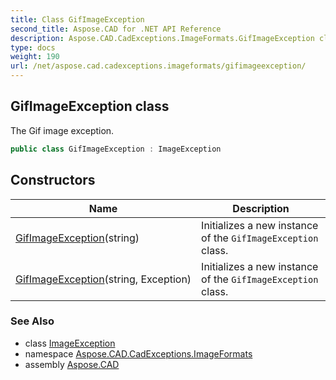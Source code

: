 ```yaml
---
title: Class GifImageException
second_title: Aspose.CAD for .NET API Reference
description: Aspose.CAD.CadExceptions.ImageFormats.GifImageException class. The Gif image exception
type: docs
weight: 190
url: /net/aspose.cad.cadexceptions.imageformats/gifimageexception/
---
```

## GifImageException class

The Gif image exception.

```csharp
public class GifImageException : ImageException
```

## Constructors

| Name | Description |
| --- | --- |
| [GifImageException](gifimageexception/#constructor)(string) | Initializes a new instance of the `GifImageException` class. |
| [GifImageException](gifimageexception/#constructor_1)(string, Exception) | Initializes a new instance of the `GifImageException` class. |

### See Also

* class [ImageException](../../aspose.cad.cadexceptions/imageexception/)
* namespace [Aspose.CAD.CadExceptions.ImageFormats](../../aspose.cad.cadexceptions.imageformats/)
* assembly [Aspose.CAD](../../)


